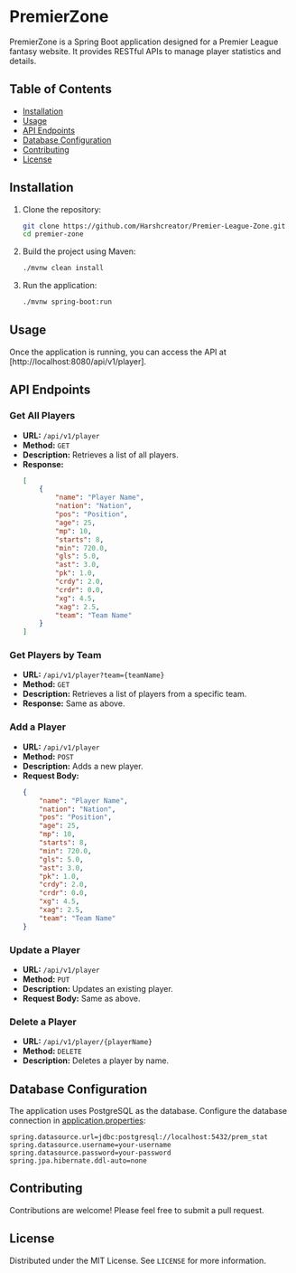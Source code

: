 # PremierZone

PremierZone is a Spring Boot application designed for a Premier League fantasy website. It provides RESTful APIs to manage player statistics and details.

## Table of Contents

- [Installation](#installation)
- [Usage](#usage)
- [API Endpoints](#api-endpoints)
- [Database Configuration](#database-configuration)
- [Contributing](#contributing)
- [License](#license)

## Installation

1. Clone the repository:
    ```sh
    git clone https://github.com/Harshcreator/Premier-League-Zone.git
    cd premier-zone
    ```

2. Build the project using Maven:
    ```sh
    ./mvnw clean install
    ```

3. Run the application:
    ```sh
    ./mvnw spring-boot:run
    ```

## Usage

Once the application is running, you can access the API at [http://localhost:8080/api/v1/player].

## API Endpoints

### Get All Players
- **URL:** `/api/v1/player`
- **Method:** `GET`
- **Description:** Retrieves a list of all players.
- **Response:**
    ```json
    [
        {
            "name": "Player Name",
            "nation": "Nation",
            "pos": "Position",
            "age": 25,
            "mp": 10,
            "starts": 8,
            "min": 720.0,
            "gls": 5.0,
            "ast": 3.0,
            "pk": 1.0,
            "crdy": 2.0,
            "crdr": 0.0,
            "xg": 4.5,
            "xag": 2.5,
            "team": "Team Name"
        }
    ]
    ```

### Get Players by Team
- **URL:** `/api/v1/player?team={teamName}`
- **Method:** `GET`
- **Description:** Retrieves a list of players from a specific team.
- **Response:** Same as above.

### Add a Player
- **URL:** `/api/v1/player`
- **Method:** `POST`
- **Description:** Adds a new player.
- **Request Body:**
    ```json
    {
        "name": "Player Name",
        "nation": "Nation",
        "pos": "Position",
        "age": 25,
        "mp": 10,
        "starts": 8,
        "min": 720.0,
        "gls": 5.0,
        "ast": 3.0,
        "pk": 1.0,
        "crdy": 2.0,
        "crdr": 0.0,
        "xg": 4.5,
        "xag": 2.5,
        "team": "Team Name"
    }
    ```

### Update a Player
- **URL:** `/api/v1/player`
- **Method:** `PUT`
- **Description:** Updates an existing player.
- **Request Body:** Same as above.

### Delete a Player
- **URL:** `/api/v1/player/{playerName}`
- **Method:** `DELETE`
- **Description:** Deletes a player by name.

## Database Configuration

The application uses PostgreSQL as the database. Configure the database connection in [application.properties](http://_vscodecontentref_/1):

```properties
spring.datasource.url=jdbc:postgresql://localhost:5432/prem_stat
spring.datasource.username=your-username
spring.datasource.password=your-password
spring.jpa.hibernate.ddl-auto=none
```

## Contributing

Contributions are welcome! Please feel free to submit a pull request.

## License

Distributed under the MIT License. See `LICENSE` for more information.
```
